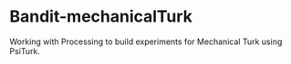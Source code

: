 # Bandit-mechanicalTurk

Working with Processing to build experiments for Mechanical Turk using PsiTurk.
